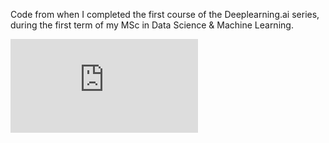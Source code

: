 Code from when I completed the first course of the Deeplearning.ai series, during the first term of my MSc in Data Science & Machine Learning. 


![CoourseCertificate](https://github.com/acr42/Deeplearning.ai/blob/master/Coursera%20T4ZUB9S8CZXA.pdf)

